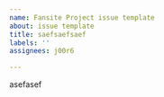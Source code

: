 ```yaml
---
name: Fansite Project issue template
about: issue template
title: saefsaefsaef
labels: ''
assignees: j00r6

---
```


asefasef
